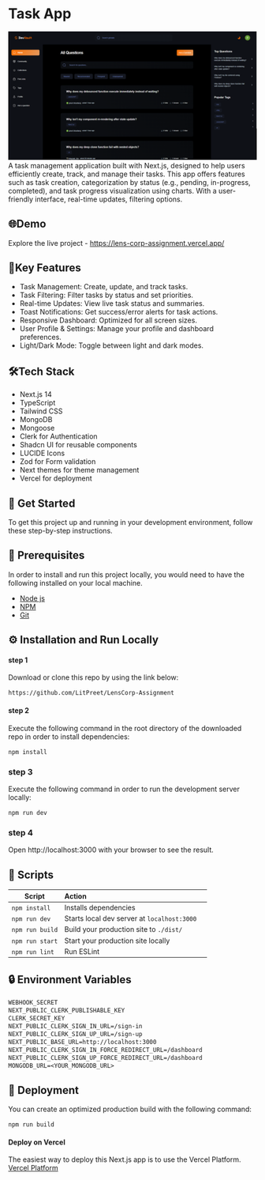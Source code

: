 
# Task App
<img src="https://github.com/LitPreet/Dev-Vault/blob/master/public/assets/images/pic2.png" />
A task management application built with Next.js, designed to help users efficiently create, track, and manage their tasks. This app offers features such as task creation, categorization by status (e.g., pending, in-progress, completed), and task progress visualization using charts. With a user-friendly interface, real-time updates, filtering options.

## 🌐Demo

Explore the live project - https://lens-corp-assignment.vercel.app/


## 🚀Key Features
- Task Management: Create, update, and track tasks.
- Task Filtering: Filter tasks by status and set priorities.
- Real-time Updates: View live task status and summaries.
- Toast Notifications: Get success/error alerts for task actions.
- Responsive Dashboard: Optimized for all screen sizes.
- User Profile & Settings: Manage your profile and dashboard preferences.
- Light/Dark Mode: Toggle between light and dark modes.


## 🛠️Tech Stack
- Next.js 14
- TypeScript
- Tailwind CSS
- MongoDB
- Mongoose
- Clerk for Authentication
- Shadcn UI for reusable components
- LUCIDE Icons
- Zod for Form validation
- Next themes for theme management
- Vercel for deployment
## 🏁 Get Started
To get this project up and running in your development environment, follow these step-by-step instructions.
## 📝 Prerequisites
In order to install and run this project locally, you would need to have the following installed on your local machine.
- [Node js](https://nodejs.org/en/)
- [NPM](https://docs.npmjs.com/getting-started)
- [Git](https://git-scm.com/downloads)
## ⚙️ Installation and Run Locally

#### step 1
Download or clone this repo by using the link below:
```
https://github.com/LitPreet/LensCorp-Assignment
```
#### step 2
Execute the following command in the root directory of the downloaded repo in order to install dependencies:
```
npm install
```
### step 3
Execute the following command in order to run the development server locally:
```
npm run dev
```
### step 4
Open http://localhost:3000 with your browser to see the result.
## 📜 Scripts
| Script       | Action         
| ------------- |:-------------
| ```npm install```      | Installs dependencies
| ```npm run dev```      | Starts local dev server at ```localhost:3000  ```  
| ```npm run build``` | Build your production site to ```./dist/```    
| ```npm run start``` | Start your production site locally
| ```npm run lint``` | Run ESLint |

## 🔒 Environment Variables
```
WEBHOOK_SECRET
NEXT_PUBLIC_CLERK_PUBLISHABLE_KEY
CLERK_SECRET_KEY
NEXT_PUBLIC_CLERK_SIGN_IN_URL=/sign-in
NEXT_PUBLIC_CLERK_SIGN_UP_URL=/sign-up
NEXT_PUBLIC_BASE_URL=http://localhost:3000
NEXT_PUBLIC_CLERK_SIGN_IN_FORCE_REDIRECT_URL=/dashboard
NEXT_PUBLIC_CLERK_SIGN_UP_FORCE_REDIRECT_URL=/dashboard
MONGODB_URL=<YOUR_MONGODB_URL>
```
## 🚀 Deployment
You can create an optimized production build with the following command:
```
npm run build
```
#### Deploy on Vercel
The easiest way to deploy this Next.js app is to use the Vercel Platform.
[Vercel Platform](https://vercel.com)
